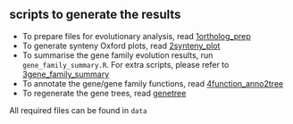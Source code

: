 ## scripts to generate the results
- To prepare files for evolutionary analysis, read [1ortholog_prep](https://github.com/xieyichun50/Genome-macrosynteny-gene-family-evolution/tree/main/1ortholog_prep)
- To generate synteny Oxford plots, read [2synteny_plot](https://github.com/xieyichun50/Genome-macrosynteny-gene-family-evolution/tree/main/2synteny_plot)
- To summarise the gene family evolution results, run `gene_family_summary.R`. For extra scripts, please refer to [3gene_family_summary](https://github.com/xieyichun50/Genome-macrosynteny-gene-family-evolution/tree/main/3gene_family_summary)
- To annotate the gene/gene family functions, read [4function_anno2tree](https://github.com/xieyichun50/Genome-macrosynteny-gene-family-evolution/tree/main/4function_anno2tree)
- To regenerate the gene trees, read [genetree](https://github.com/xieyichun50/Genome-macrosynteny-gene-family-evolution/tree/main/genetree)

All required files can be found in `data`
